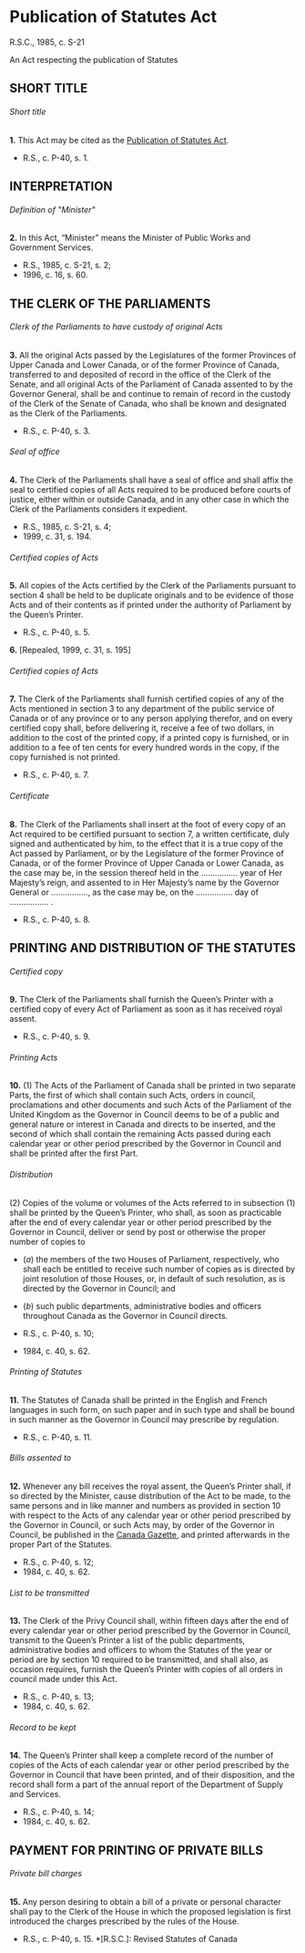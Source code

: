 # Publication of Statutes Act

R.S.C., 1985, c. S-21

An Act respecting the publication of Statutes

## SHORT TITLE

###### Short title

**1.** This Act may be cited as the [Publication of Statutes Act](/canada/eng/acts/S/S-21.md).

  * R.S., c. P-40, s. 1.

## INTERPRETATION

###### Definition of "Minister"

**2.** In this Act, “Minister” means the Minister of Public Works and Government Services.

  * R.S., 1985, c. S-21, s. 2;
  * 1996, c. 16, s. 60.

## THE CLERK OF THE PARLIAMENTS

###### Clerk of the Parliaments to have custody of original Acts

**3.** All the original Acts passed by the Legislatures of the former Provinces of Upper Canada and Lower Canada, or of the former Province of Canada, transferred to and deposited of record in the office of the Clerk of the Senate, and all original Acts of the Parliament of Canada assented to by the Governor General, shall be and continue to remain of record in the custody of the Clerk of the Senate of Canada, who shall be known and designated as the Clerk of the Parliaments.

  * R.S., c. P-40, s. 3.

###### Seal of office

**4.** The Clerk of the Parliaments shall have a seal of office and shall affix the seal to certified copies of all Acts required to be produced before courts of justice, either within or outside Canada, and in any other case in which the Clerk of the Parliaments considers it expedient.

  * R.S., 1985, c. S-21, s. 4;
  * 1999, c. 31, s. 194.

###### Certified copies of Acts

**5.** All copies of the Acts certified by the Clerk of the Parliaments pursuant to section 4 shall be held to be duplicate originals and to be evidence of those Acts and of their contents as if printed under the authority of Parliament by the Queen’s Printer.

  * R.S., c. P-40, s. 5.

**6.** [Repealed, 1999, c. 31, s. 195]

###### Certified copies of Acts

**7.** The Clerk of the Parliaments shall furnish certified copies of any of the Acts mentioned in section 3 to any department of the public service of Canada or of any province or to any person applying therefor, and on every certified copy shall, before delivering it, receive a fee of two dollars, in addition to the cost of the printed copy, if a printed copy is furnished, or in addition to a fee of ten cents for every hundred words in the copy, if the copy furnished is not printed.

  * R.S., c. P-40, s. 7.

###### Certificate

**8.** The Clerk of the Parliaments shall insert at the foot of every copy of an Act required to be certified pursuant to section 7, a written certificate, duly signed and authenticated by him, to the effect that it is a true copy of the Act passed by Parliament, or by the Legislature of the former Province of Canada, or of the former Province of Upper Canada or Lower Canada, as the case may be, in the session thereof held in the ................ year of Her Majesty’s reign, and assented to in Her Majesty’s name by the Governor General or ................, as the case may be, on the ................ day of ................. .

  * R.S., c. P-40, s. 8.

## PRINTING AND DISTRIBUTION OF THE STATUTES

###### Certified copy

**9.** The Clerk of the Parliaments shall furnish the Queen’s Printer with a certified copy of every Act of Parliament as soon as it has received royal assent.

  * R.S., c. P-40, s. 9.

###### Printing Acts

**10.** (1) The Acts of the Parliament of Canada shall be printed in two separate Parts, the first of which shall contain such Acts, orders in council, proclamations and other documents and such Acts of the Parliament of the United Kingdom as the Governor in Council deems to be of a public and general nature or interest in Canada and directs to be inserted, and the second of which shall contain the remaining Acts passed during each calendar year or other period prescribed by the Governor in Council and shall be printed after the first Part.

###### Distribution

(2) Copies of the volume or volumes of the Acts referred to in subsection (1) shall be printed by the Queen’s Printer, who shall, as soon as practicable after the end of every calendar year or other period prescribed by the Governor in Council, deliver or send by post or otherwise the proper number of copies to

  * (_a_) the members of the two Houses of Parliament, respectively, who shall each be entitled to receive such number of copies as is directed by joint resolution of those Houses, or, in default of such resolution, as is directed by the Governor in Council; and

  * (_b_) such public departments, administrative bodies and officers throughout Canada as the Governor in Council directs.

  * R.S., c. P-40, s. 10;
  * 1984, c. 40, s. 62.

###### Printing of Statutes

**11.** The Statutes of Canada shall be printed in the English and French languages in such form, on such paper and in such type and shall be bound in such manner as the Governor in Council may prescribe by regulation.

  * R.S., c. P-40, s. 11.

###### Bills assented to

**12.** Whenever any bill receives the royal assent, the Queen’s Printer shall, if so directed by the Minister, cause distribution of the Act to be made, to the same persons and in like manner and numbers as provided in section 10 with respect to the Acts of any calendar year or other period prescribed by the Governor in Council, or such Acts may, by order of the Governor in Council, be published in the [Canada Gazette](http://www.gazette.gc.ca/), and printed afterwards in the proper Part of the Statutes.

  * R.S., c. P-40, s. 12;
  * 1984, c. 40, s. 62.

###### List to be transmitted

**13.** The Clerk of the Privy Council shall, within fifteen days after the end of every calendar year or other period prescribed by the Governor in Council, transmit to the Queen’s Printer a list of the public departments, administrative bodies and officers to whom the Statutes of the year or period are by section 10 required to be transmitted, and shall also, as occasion requires, furnish the Queen’s Printer with copies of all orders in council made under this Act.

  * R.S., c. P-40, s. 13;
  * 1984, c. 40, s. 62.

###### Record to be kept

**14.** The Queen’s Printer shall keep a complete record of the number of copies of the Acts of each calendar year or other period prescribed by the Governor in Council that have been printed, and of their disposition, and the record shall form a part of the annual report of the Department of Supply and Services.

  * R.S., c. P-40, s. 14;
  * 1984, c. 40, s. 62.

## PAYMENT FOR PRINTING OF PRIVATE BILLS

###### Private bill charges

**15.** Any person desiring to obtain a bill of a private or personal character shall pay to the Clerk of the House in which the proposed legislation is first introduced the charges prescribed by the rules of the House.

  * R.S., c. P-40, s. 15.
  *[R.S.C.]: Revised Statutes of Canada
